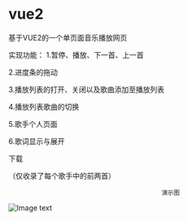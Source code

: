 # vue2


基于VUE2的一个单页面音乐播放网页

实现功能：
1.暂停、播放、下一首、上一首

2.进度条的拖动

3.播放列表的打开、关闭以及歌曲添加至播放列表

4.播放列表歌曲的切换

5.歌手个人页面

6.歌词显示与展开


下载

（仅收录了每个歌手中的前两首）


                                              演示图

![Image text](https://raw.githubusercontent.com/a382775086/musicPlayer/master/b.gif)
